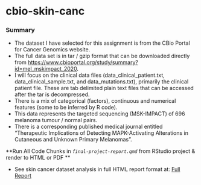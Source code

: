 # cbio-skin-canc

### Summary

- The dataset I have selected for this assignment is from the CBio Portal for Cancer Genomics website.
- The full data set is in tar / gzip format that can be downloaded directly from https://www.cbioportal.org/study/summary?id=mel_mskimpact_2020.
- I will focus on the clinical data files (data_clinical_patient.txt, data_clinical_sample.txt, and data_mutations.txt), primarily the clinical patient file. These are tab delimited plain text files that can be accessed after the tar is decompressed.
- There is a mix of categorical (factors), continuous and numerical features (some to be inferred by R code).
- This data represents the targeted sequencing (MSK-IMPACT) of 696 melanoma tumour / normal pairs.
- There is a corresponding published medical journal entitled “Therapeutic Implications of Detecting MAPK-Activating Alterations in Cutaneous and Unknown Primary Melanomas”.

**Run All Code Chunks in _`final-project-report.qmd`_ from RStudio project & render to HTML or PDF **

- See skin cancer dataset analysis in full HTML report format at: [Full Report](https://conorheffron.github.io/cbio-skin-canc/final-project-report.html)

